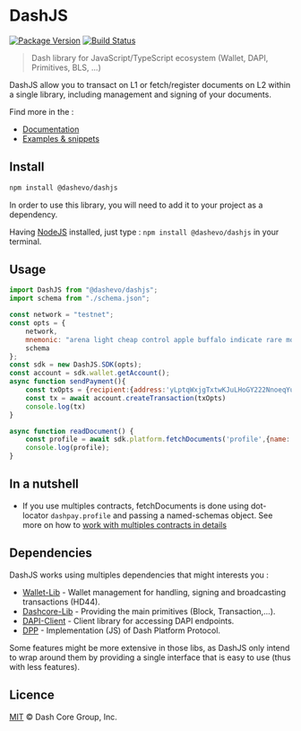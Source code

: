 # DashJS

[![Package Version](https://img.shields.io/github/package-json/v/dashevo/dashjs.svg?&style=flat-square)](https://www.npmjs.org/package/@dashevo/dashjs)
[![Build Status](https://img.shields.io/travis/com/dashevo/dashjs.svg?branch=master&style=flat-square)](https://travis-ci.com/dashevo/dashjs)

> Dash library for JavaScript/TypeScript ecosystem (Wallet, DAPI, Primitives, BLS, ...)


DashJS allow you to transact on L1 or fetch/register documents on L2 within a single library, including management and signing of your documents.  

Find more in the : 
- [Documentation](https://dashevo.github.io/DashJS/#/)
- [Examples & snippets](https://dashevo.github.io/DashJS/#/)

## Install

```sh
npm install @dashevo/dashjs
```

In order to use this library, you will need to add it to your project as a dependency.

Having [NodeJS](https://nodejs.org/) installed, just type : `npm install @dashevo/dashjs` in your terminal.

## Usage

```js
import DashJS from "@dashevo/dashjs"; 
import schema from "./schema.json";

const network = "testnet";
const opts = {
    network,
    mnemonic: "arena light cheap control apple buffalo indicate rare motor valid accident isolate",
    schema
};
const sdk = new DashJS.SDK(opts);
const account = sdk.wallet.getAccount();
async function sendPayment(){
    const txOpts = {recipient:{address:'yLptqWxjgTxtwKJuLHoGY222NnoeqYuN8h', amount:0.12}};
    const tx = await account.createTransaction(txOpts)
    console.log(tx)
}

async function readDocument() {
    const profile = await sdk.platform.fetchDocuments('profile',{name:'Bob'})
    console.log(profile);
}
```

## In a nutshell 

- If you use multiples contracts, fetchDocuments is done using dot-locator `dashpay.profile` and passing a named-schemas object.
   See more on how to [work with multiples contracts in details](https://dashevo.github.io/DashJS/#/getting-started/multiples-schemas)

## Dependencies 

DashJS works using multiples dependencies that might interests you :   
- [Wallet-Lib](https://github.com/dashevo/wallet-lib) - Wallet management for handling, signing and broadcasting transactions (HD44).
- [Dashcore-Lib](https://github.com/dashevo/dashcore-lib) - Providing the main primitives (Block, Transaction,...).
- [DAPI-Client](https://github.com/dashevo/dapi-client) - Client library for accessing DAPI endpoints.
- [DPP](https://github.com/dashevo/js-dpp) - Implementation (JS) of Dash Platform Protocol.

Some features might be more extensive in those libs, as DashJS only intend to wrap around them by providing a single interface that is easy to use (thus with less features).

## Licence

[MIT](/LICENCE.md) © Dash Core Group, Inc.

